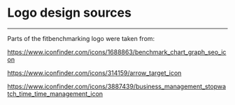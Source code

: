 # Logo design sources

---

Parts of the fitbenchmarking logo were taken from:

<https://www.iconfinder.com/icons/1688863/benchmark_chart_graph_seo_icon>  

<https://www.iconfinder.com/icons/314159/arrow_target_icon> 

https://www.iconfinder.com/icons/3887439/business_management_stopwatch_time_time_management_icon

